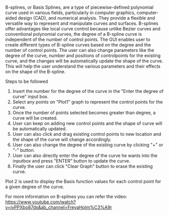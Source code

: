 B-splines, or Basis Splines, are a type of piecewise-defined polynomial curve used in various fields, particularly in computer graphics, computer-aided design (CAD), and numerical analysis. They provide a flexible and versatile way to represent and manipulate curves and surfaces. B-splines offer advantages like local curve control because unlike Bezier curves and conventional polynomial curves, the degree of a B-spline curve is independent of the number of control points.
The GUI enables user to create different types of B-spline curves based on the degree and the number of control points. The user can also change parameters like the degree of the curve, number and positions of controlpoints for the existing curve, and the changes will be automatically update the shape of the curve. This will help the user understand the various parameters and their effects on the shape of the B-spline.

Steps to be followed
1. Insert the number for the degree of the curve in the "Enter the degree of curve" input box.
2. Select any points on "Plot1" graph to represent the control points for the curve.
3. Once the number of points selected becomes greater than degree, a curve will be created.
4. User can keep on adding new control points and the shape of curve will be automatically updated.
5. User can also click and drag existing control points to new location and the shape of the curve will change accordingly.
6. User can also change the degree of the existing curve by clicking "+" or "-" button.
7. User can also directly enter the degree of the curve he wants into the inputbox and press "ENTER" button to update the curve.
8. Finally the user can click "Clear Graph" button to erase the existing curve. 

Plot 2 is used to display the Basis function values for each control point for a given degree of the curve.

For more information on B-splines you can refer the video: https://www.youtube.com/watch?v=jvPPXbo87ds&ab_channel=FreyaHolm%C3%A9r